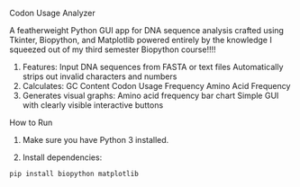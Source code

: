  Codon Usage Analyzer

A featherweight Python GUI app for DNA sequence analysis crafted using Tkinter, Biopython, and Matplotlib powered entirely by the knowledge I squeezed out of my third semester Biopython course!!!!

1. Features:
   Input DNA sequences from FASTA or text files
   Automatically strips out invalid characters and numbers
2. Calculates:
   GC Content
   Codon Usage Frequency
   Amino Acid Frequency
3. Generates visual graphs:
   Amino acid frequency bar chart
   Simple GUI with clearly visible interactive buttons

 How to Run

1. Make sure you have Python 3 installed.

2. Install dependencies:

```bash
pip install biopython matplotlib
